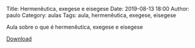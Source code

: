 Title: Hermenêutica, exegese e eisegese
Date: 2019-08-13 18:00
Author: paulo
Category: aulas
Tags: aula, hermenêutica, exegese, eisegese

Aula sobre o que é hermenêutica, exegese e eisegese

[Download](https://www.dropbox.com/s/3nitl11lvla40hd/Aula%20EBD%20-%20Hermen%C3%AAutica%20-%2013_08_2019%20-%2008_09_2019.pdf?dl=1)